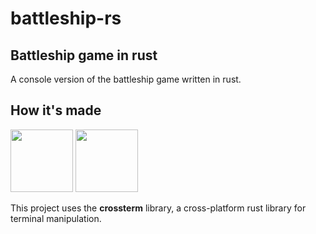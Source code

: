 # <b>battleship-rs</b>

## <b>Battleship game in rust</b>

A console version of the battleship game written in rust.

## <b>How it's made</b>

<img src="https://docs.rs/rust-logo-20220403-1.61.0-nightly-6af09d250.svg" style="height:100px" />
<img src="https://avatars.githubusercontent.com/u/55745280?v=4" style="height:100px" />

This project uses the <b>crossterm</b> library, a cross-platform rust library for terminal manipulation.
